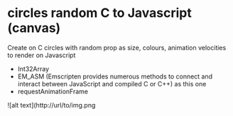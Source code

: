 # circles random C to Javascript (canvas)
Create on C circles with random prop as size, colours,  animation velocities to render on Javascript 
- Int32Array
- EM_ASM (Emscripten provides numerous methods to connect and interact between JavaScript and compiled C or C++) as this one
- requestAnimationFrame





![alt text](http://url/to/img.png
